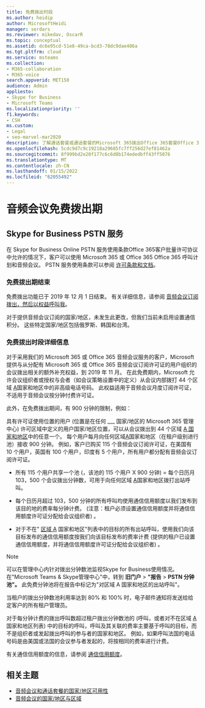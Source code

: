 ```yaml
---
title: 免费拨出时段
ms.author: heidip
author: MicrosoftHeidi
manager: serdars
ms.reviewer: mikedav, OscarR
ms.topic: conceptual
ms.assetid: dc6e95cd-51e8-49ca-bcd3-78dc9dae486a
ms.tgt.pltfrm: cloud
ms.service: msteams
ms.collection:
- M365-collaboration
- M365-voice
search.appverid: MET150
audience: Admin
appliesto:
- Skype for Business
- Microsoft Teams
ms.localizationpriority: ''
f1.keywords:
- CSH
ms.custom:
- Legal
- seo-marvel-mar2020
description: 了解通话套餐或通话套餐的Microsoft 365拨出Office 365套餐Office 365音频Microsoft Teams。
ms.openlocfilehash: 5cdc9d7c9c19218a29685fc7ff256d27ef81462a
ms.sourcegitcommit: 8f999bd2e20f177c6c6d8b174ededbff43ff5076
ms.translationtype: MT
ms.contentlocale: zh-CN
ms.lasthandoff: 01/15/2022
ms.locfileid: "62055492"
---
```

# <a name="audio-conferencing-complimentary-dial-out-period"></a>音频会议免费拨出期

## <a name="skype-for-business-pstn-services"></a>Skype for Business PSTN 服务

在 Skype for Business Online PSTN 服务使用条款Office 365客户批量许可协议中允许的情况下，客户可以使用 Microsoft 365 或 Office 365 Office 365 呼叫计划和音频会议。 PSTN 服务使用条款可以参阅 [许可条款和文档](http://www.microsoftvolumelicensing.com/DocumentSearch.aspx?Mode=2&amp;Keyword=PSTN)。
  
### <a name="end-of-complimentary-dial-out-period"></a>免费拨出期结束

免费拨出功能已于 2019 年 12 月 1 日结束。 有关详细信息，请参阅 [音频会议订阅拨出，然后以权益呼叫我](audio-conferencing-subscription-dial-out.md)。

对于提供音频会议订阅的国家/地区，未发生此更改，但我们当前未启用设置通信积分。 这些特定国家/地区包括俄罗斯、韩国和台湾。

### <a name="complimentary-dial-out-period-details"></a>免费拨出时段详细信息

对于采用我们的 Microsoft 365 或 Office 365 音频会议服务的客户，Microsoft 提供与从分配有 Microsoft 365 或 Office 365 音频会议订阅许可证的用户组织的会议拨出相关的额外补充权益，到 2019 年 11 月。 在此免费期内，Microsoft 允许会议组织者或授权与会者（如会议策略设置中的定义）从会议内部拨打 44 个区域 [A](audio-conferencing-zones.md)国家和地区中的非高级电话号码。 此权益适用于音频会议月度订阅许可证，不适用于音频会议按分钟付费许可证。

此外，在免费拨出期间，有 900 分钟的限制，例如：

具有许可证使用位置的用户 (位置是在任何 ___ 国家/地区的 Microsoft 365 管理中心) 许可区域中定义的用户国家/地区位置，可以从会议拨出到 44 个区域 [A 国家和地区](audio-conferencing-zones.md)中的任意一个。 每个用户每月向任何区域[A](audio-conferencing-zones.md)国家和地区（在租户级别进行池）接收 900 分钟。 例如，客户已购买 115 个音频会议订阅许可证，在美国有 10 个用户，英国有 100 个用户，印度有 5 个用户，所有用户都分配有音频会议订阅许可证。

- 所有 115 个用户共享一个池 (，该池的 115 个用户 X 900 分钟) = 每个日历月 103，500 个会议拨出分钟数，可用于向任何区域 [A](audio-conferencing-zones.md)国家和地区拨打出站呼叫。

- 每个日历月超过 103，500 分钟的所有呼叫均使用通信信用额度以我们发布到该目的地的费率每分钟计费。  (注意：租户必须设置通信信用额度并将通信信用额度许可证分配给会议组织者) 。

- 对于不在" [区域 A](audio-conferencing-zones.md) 国家和地区"列表中的目标的所有出站呼叫，使用我们向该目标发布的通信信用额度按我们向该目标发布的费率计费 (提供的租户已设置通信信用额度，并将通信信用额度许可证分配给会议组织者) 。

> [!NOTE]
> 可以在管理中心内针对拨出分钟数池监视Skype for Business使用情况。 在"Microsoft Teams & Skype管理中心"中，转到 **旧门户**  >  **"报告**  >  **PSTN 分钟池"。** 此免费分钟池将在报告中标记为"对区域 A 国家和地区的出站呼叫"。

当租户的拨出分钟数池利用率达到 80% 和 100% 时，电子邮件通知将发送给给定客户的所有租户管理员。

对于每分钟计费的拨出呼叫数超过租户拨出分钟数池的 (呼叫，或者对不在区域 [A](audio-conferencing-zones.md) 国家和地区列表) 中的目标的呼叫，呼叫及其关联的费率主要基于呼叫的目标，而不是组织者或发起拨出呼叫的参与者的国家和地区。 例如，如果呼叫法国的电话号码是由美国或法国的会议参与者发起的，将按相同的费率进行计费。

有关通信信用额度的信息，请参阅 [通信信用额度](what-are-communications-credits.md)。

## <a name="related-topics"></a>相关主题

- [音频会议和通话套餐的国家/地区可用性](country-and-region-availability-for-audio-conferencing-and-calling-plans/country-and-region-availability-for-audio-conferencing-and-calling-plans.md)
- [音频会议的国家/地区与区域](audio-conferencing-zones.md)
